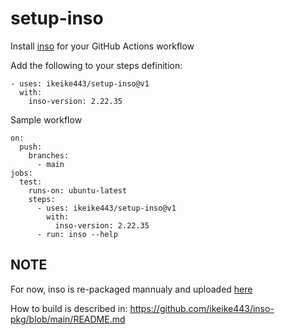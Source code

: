 # setup-inso
Install [inso](https://insomnia.rest/products/inso) for your GitHub Actions workflow

Add the following to your steps definition:

```
- uses: ikeike443/setup-inso@v1
  with:
    inso-version: 2.22.35
```
    
Sample workflow
```
on:
  push:
    branches:
      - main
jobs:
  test:
    runs-on: ubuntu-latest
    steps:
      - uses: ikeike443/setup-inso@v1
        with:
          inso-version: 2.22.35
      - run: inso --help
```


## NOTE
For now, inso is re-packaged mannualy and uploaded [here](https://github.com/ikeike443/inso-pkg/releases/tag/2.2.35)

How to build is described in: https://github.com/ikeike443/inso-pkg/blob/main/README.md
